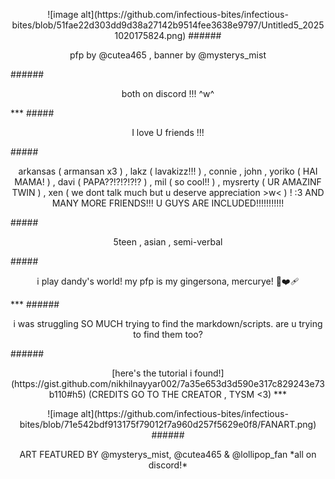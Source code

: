 <p align="center">![image alt](https://github.com/infectious-bites/infectious-bites/blob/51fae22d303dd9d38a27142b9514fee3638e9797/Untitled5_20251020175824.png)
###### <p align="center">pfp by @cutea465 , banner by @mysterys_mist</p>
###### <p align="center">both on discord !!! ^w^</p>
***
#####  <p align="center">I love U friends !!!</p>
##### <p align="center">arkansas ( armansan x3 ) , lakz ( lavakizz!!! ) , connie , john , yoriko ( HAI MAMA! ) , davi ( PAPA??!?!?!?!? ) , mil ( so cool!! ) , mysrerty ( UR AMAZINF TWIN ) , xen ( we dont talk much but u deserve appreciation >w< ) ! :3 AND MANY MORE FRIENDS!!! U   GUYS ARE INCLUDED!!!!!!!!!!!</p>
##### <p align="center">5teen , asian , semi-verbal</p>
##### <p align="center">i play dandy's world! my pfp is my gingersona, mercurye! 🍪❤️‍🩹</p>
***
###### <p align="center">i was struggling SO MUCH trying to find the markdown/scripts. are u trying to find them too?</p>
###### <p align="center">[here's the tutorial i found!](https://gist.github.com/nikhilnayyar002/7a35e653d3d590e317c829243e73b110#h5) (CREDITS GO TO THE CREATOR , TYSM <3)
***
<p align="center">![image alt](https://github.com/infectious-bites/infectious-bites/blob/71e542bdf913175f79012f7a960d257f5629e0f8/FANART.png)
###### <p align="center">ART FEATURED BY @mysterys_mist, @cutea465 & @lollipop_fan *all on discord!*</p>
